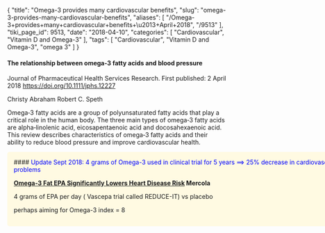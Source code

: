 {
    "title": "Omega-3 provides many cardiovascular benefits",
    "slug": "omega-3-provides-many-cardiovascular-benefits",
    "aliases": [
        "/Omega-3+provides+many+cardiovascular+benefits+\u2013+April+2018",
        "/9513"
    ],
    "tiki_page_id": 9513,
    "date": "2018-04-10",
    "categories": [
        "Cardiovascular",
        "Vitamin D and Omega-3"
    ],
    "tags": [
        "Cardiovascular",
        "Vitamin D and Omega-3",
        "omega 3"
    ]
}


#### The relationship between omega‐3 fatty acids and blood pressure

Journal of Pharmaceutical Health Services Research. First published: 2 April 2018 https://doi.org/10.1111/jphs.12227

Christy Abraham  Robert C. Speth

Omega‐3 fatty acids are a group of polyunsaturated fatty acids that play a critical role in the human body. The three main types of omega‐3 fatty acids are alpha‐linolenic acid, eicosapentaenoic acid and docosahexaenoic acid. This review describes characteristics of omega‐3 fatty acids and their ability to reduce blood pressure and improve cardiovascular health.

<div class="border" style="background-color:#FFFAE2;padding:15px;margin:10px 0;border-radius:5px;width:800px">
#### <span style="color:#00F;">Update Sept 2018: 4 grams of Omega-3 used in clinical trial for 5 years ==> 25% decrease in cardiovascular problems</span>

 **[Omega-3 Fat EPA Significantly Lowers Heart Disease Risk](https://articles.mercola.com/sites/articles/archive/2018/10/08/epa-lowers-heart-disease-risk.aspx?utm_source=dnl&utm_medium=email&utm_content=art1&utm_campaign=20181008Z1_UCM&et_cid=DM239141&et_rid=439386710) Mercola** 

4 grams of EPA per day ( Vascepa trial called REDUCE-IT) vs placebo 

perhaps aiming for Omega-3 index = 8